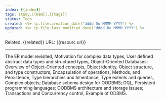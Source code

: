 ```yaml
---
index: {{index}}
tags: study,[[NaN]],{{tags}}
status: Todo
created: <%+ tp.file.creation_date("dddd Do MMMM YYYY") %>
updated: <%+ tp.file.last_modified_date("dddd Do MMMM YYYY") %>
---
```

Related: {{related}}
URL: {{resourc url}}

---
The ER model revisited, Motivation for complex
data types, User defined abstract data types and
structured types, Object-Oriented Databases: Overview
of Object-Oriented concepts, Object identity, Object
structure, and type constructors, Encapsulation of
operations, Methods, and Persistence, Type hierarchies
and Inheritance, Type extents and queries, Complex
objects; Database schema design for OODBMS; OQL,
Persistent programming languages; OODBMS
architecture and storage issues; Transactions and
Concurrency control, Example of ODBMS.